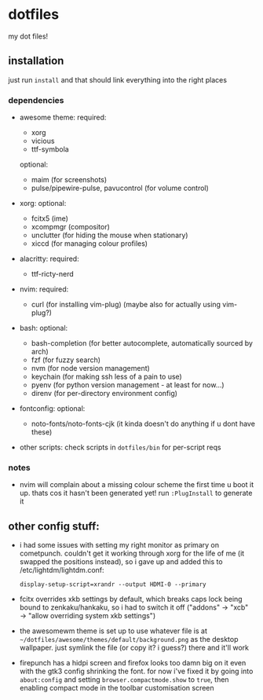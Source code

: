 # dotfiles
my dot files!

## installation
just run `install` and that should link everything into the right places

### dependencies
- awesome theme:
    required:
    - xorg
    - vicious
    - ttf-symbola

    optional:
    - maim (for screenshots)
    - pulse/pipewire-pulse, pavucontrol (for volume control)

- xorg:
    optional:
    - fcitx5 (ime)
    - xcompmgr (compositor)
    - unclutter (for hiding the mouse when stationary)
    - xiccd (for managing colour profiles)

- alacritty:
    required:
    - ttf-ricty-nerd

- nvim:
    required:
    - curl (for installing vim-plug) (maybe also for actually using vim-plug?)

- bash:
    optional:
    - bash-completion (for better autocomplete, automatically sourced by arch)
    - fzf (for fuzzy search)
    - nvm (for node version management)
    - keychain (for making ssh less of a pain to use)
    - pyenv (for python version management - at least for now...)
    - direnv (for per-directory environment config)

- fontconfig:
    optional:
    - noto-fonts/noto-fonts-cjk (it kinda doesn't do anything if u dont have these)

- other scripts:
    check scripts in `dotfiles/bin` for per-script reqs

### notes
- nvim will complain about a missing colour scheme the first time u boot it up. thats cos it hasn't been generated yet! run `:PlugInstall` to generate it

## other config stuff:
- i had some issues with setting my right monitor as primary on cometpunch. couldn't get it working through xorg for the life of me (it swapped the positions instead), so i gave up and added this to /etc/lightdm/lightdm.conf:

    ```
    display-setup-script=xrandr --output HDMI-0 --primary
    ```

- fcitx overrides xkb settings by default, which breaks caps lock being bound to zenkaku/hankaku, so i had to switch it off ("addons" → "xcb" → "allow overriding system xkb settings")

- the awesomewm theme is set up to use whatever file is at `~/dotfiles/awesome/themes/default/background.png` as the desktop wallpaper. just symlink the file (or copy it? i guess?) there and it'll work

- firepunch has a hidpi screen and firefox looks too damn big on it even with the gtk3 config shrinking the font. for now i've fixed it by going into `about:config` and setting `browser.compactmode.show` to `true`, then enabling compact mode in the toolbar customisation screen
